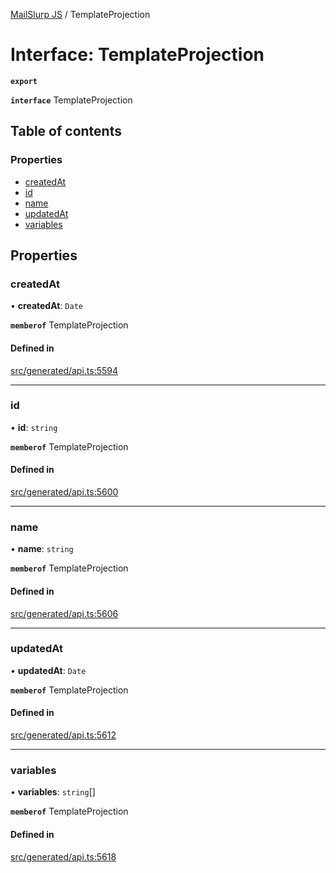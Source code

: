 [MailSlurp JS](../README.md) / TemplateProjection

# Interface: TemplateProjection

**`export`**

**`interface`** TemplateProjection

## Table of contents

### Properties

- [createdAt](TemplateProjection.md#createdat)
- [id](TemplateProjection.md#id)
- [name](TemplateProjection.md#name)
- [updatedAt](TemplateProjection.md#updatedat)
- [variables](TemplateProjection.md#variables)

## Properties

### createdAt

• **createdAt**: `Date`

**`memberof`** TemplateProjection

#### Defined in

[src/generated/api.ts:5594](https://github.com/mailslurp/mailslurp-client/blob/20b4039/src/generated/api.ts#L5594)

___

### id

• **id**: `string`

**`memberof`** TemplateProjection

#### Defined in

[src/generated/api.ts:5600](https://github.com/mailslurp/mailslurp-client/blob/20b4039/src/generated/api.ts#L5600)

___

### name

• **name**: `string`

**`memberof`** TemplateProjection

#### Defined in

[src/generated/api.ts:5606](https://github.com/mailslurp/mailslurp-client/blob/20b4039/src/generated/api.ts#L5606)

___

### updatedAt

• **updatedAt**: `Date`

**`memberof`** TemplateProjection

#### Defined in

[src/generated/api.ts:5612](https://github.com/mailslurp/mailslurp-client/blob/20b4039/src/generated/api.ts#L5612)

___

### variables

• **variables**: `string`[]

**`memberof`** TemplateProjection

#### Defined in

[src/generated/api.ts:5618](https://github.com/mailslurp/mailslurp-client/blob/20b4039/src/generated/api.ts#L5618)
